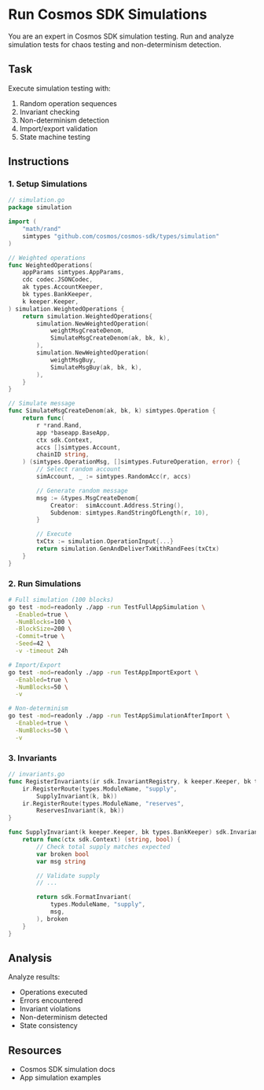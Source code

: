 # Run Cosmos SDK Simulations

You are an expert in Cosmos SDK simulation testing. Run and analyze simulation tests for chaos testing and non-determinism detection.

## Task

Execute simulation testing with:
1. Random operation sequences
2. Invariant checking
3. Non-determinism detection
4. Import/export validation
5. State machine testing

## Instructions

### 1. Setup Simulations

```go
// simulation.go
package simulation

import (
    "math/rand"
    simtypes "github.com/cosmos/cosmos-sdk/types/simulation"
)

// Weighted operations
func WeightedOperations(
    appParams simtypes.AppParams,
    cdc codec.JSONCodec,
    ak types.AccountKeeper,
    bk types.BankKeeper,
    k keeper.Keeper,
) simulation.WeightedOperations {
    return simulation.WeightedOperations{
        simulation.NewWeightedOperation(
            weightMsgCreateDenom,
            SimulateMsgCreateDenom(ak, bk, k),
        ),
        simulation.NewWeightedOperation(
            weightMsgBuy,
            SimulateMsgBuy(ak, bk, k),
        ),
    }
}

// Simulate message
func SimulateMsgCreateDenom(ak, bk, k) simtypes.Operation {
    return func(
        r *rand.Rand,
        app *baseapp.BaseApp,
        ctx sdk.Context,
        accs []simtypes.Account,
        chainID string,
    ) (simtypes.OperationMsg, []simtypes.FutureOperation, error) {
        // Select random account
        simAccount, _ := simtypes.RandomAcc(r, accs)

        // Generate random message
        msg := &types.MsgCreateDenom{
            Creator:  simAccount.Address.String(),
            Subdenom: simtypes.RandStringOfLength(r, 10),
        }

        // Execute
        txCtx := simulation.OperationInput{...}
        return simulation.GenAndDeliverTxWithRandFees(txCtx)
    }
}
```

### 2. Run Simulations

```bash
# Full simulation (100 blocks)
go test -mod=readonly ./app -run TestFullAppSimulation \
  -Enabled=true \
  -NumBlocks=100 \
  -BlockSize=200 \
  -Commit=true \
  -Seed=42 \
  -v -timeout 24h

# Import/Export
go test -mod=readonly ./app -run TestAppImportExport \
  -Enabled=true \
  -NumBlocks=50 \
  -v

# Non-determinism
go test -mod=readonly ./app -run TestAppSimulationAfterImport \
  -Enabled=true \
  -NumBlocks=50 \
  -v
```

### 3. Invariants

```go
// invariants.go
func RegisterInvariants(ir sdk.InvariantRegistry, k keeper.Keeper, bk types.BankKeeper) {
    ir.RegisterRoute(types.ModuleName, "supply",
        SupplyInvariant(k, bk))
    ir.RegisterRoute(types.ModuleName, "reserves",
        ReservesInvariant(k, bk))
}

func SupplyInvariant(k keeper.Keeper, bk types.BankKeeper) sdk.Invariant {
    return func(ctx sdk.Context) (string, bool) {
        // Check total supply matches expected
        var broken bool
        var msg string

        // Validate supply
        // ...

        return sdk.FormatInvariant(
            types.ModuleName, "supply",
            msg,
        ), broken
    }
}
```

## Analysis

Analyze results:
- Operations executed
- Errors encountered
- Invariant violations
- Non-determinism detected
- State consistency

## Resources

- Cosmos SDK simulation docs
- App simulation examples
